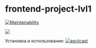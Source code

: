 # frontend-project-lvl1

[![Maintainability](https://api.codeclimate.com/v1/badges/68ff4a20fe294c5ed261/maintainability)](https://codeclimate.com/github/Vasya231/frontend-project-lvl1/maintainability)

![](https://github.com/Vasya231/frontend-project-lvl1/workflows/CI/badge.svg)

Установка и использование:
[![asciicast](https://asciinema.org/a/2si0HDgfJ6OJK2HqwgYD3hVsn.svg)](https://asciinema.org/a/2si0HDgfJ6OJK2HqwgYD3hVsn)
